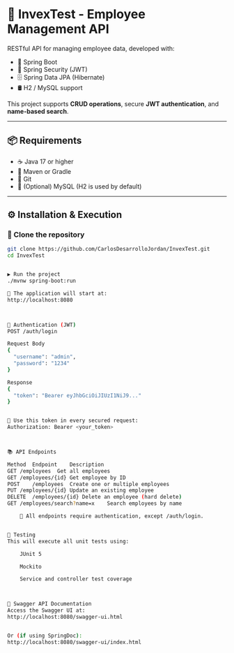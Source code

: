 # 🚀 InvexTest - Employee Management API

RESTful API for managing employee data, developed with:

- 🧩 Spring Boot  
- 🔐 Spring Security (JWT)  
- 🗄️ Spring Data JPA (Hibernate)  
- 🛢️ H2 / MySQL support  

This project supports **CRUD operations**, secure **JWT authentication**, and **name-based search**.

---

## 📦 Requirements

- ☕ Java 17 or higher  
- 🧰 Maven or Gradle  
- 🧪 Git  
- 💾 (Optional) MySQL (H2 is used by default)  

---

## ⚙️ Installation & Execution

### 🔁 Clone the repository

```bash
git clone https://github.com/CarlosDesarrolloJordan/InvexTest.git
cd InvexTest


▶️ Run the project
./mvnw spring-boot:run

📌 The application will start at:
http://localhost:8080



🔐 Authentication (JWT)
POST /auth/login

Request Body
{
  "username": "admin",
  "password": "1234"
}

Response
{
  "token": "Bearer eyJhbGciOiJIUzI1NiJ9..."
}


🔐 Use this token in every secured request:
Authorization: Bearer <your_token>



📚 API Endpoints

Method	Endpoint	Description
GET	/employees	Get all employees
GET	/employees/{id}	Get employee by ID
POST	/employees	Create one or multiple employees
PUT	/employees/{id}	Update an existing employee
DELETE	/employees/{id}	Delete an employee (hard delete)
GET	/employees/search?name=x	Search employees by name

    🔐 All endpoints require authentication, except /auth/login.


🧪 Testing
This will execute all unit tests using:

    JUnit 5

    Mockito

    Service and controller test coverage



📖 Swagger API Documentation
Access the Swagger UI at:
http://localhost:8080/swagger-ui.html


Or (if using SpringDoc):
http://localhost:8080/swagger-ui/index.html


